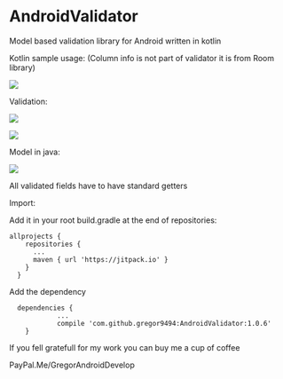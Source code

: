 # AndroidValidator
Model based validation library for Android written in kotlin

Kotlin sample usage: (Column info is not part of validator it is from Room library)

![](https://image.ibb.co/gLn6RS/validator_1.png)



Validation:  

![](https://i.imgur.com/OaMcIXR.png)

![](https://i.imgur.com/1gLltEK.png)



Model in java:

![](https://i.imgur.com/39e1Bqb.png)

All validated fields have to have standard getters

Import:

Add it in your root build.gradle at the end of repositories:

    allprojects {
        repositories {
          ...
          maven { url 'https://jitpack.io' }
        }
      }
      
Add the dependency

      dependencies {
                ...
                compile 'com.github.gregor9494:AndroidValidator:1.0.6'
        }




If you fell gratefull for my work you can buy me a cup of coffee

PayPal.Me/GregorAndroidDevelop
